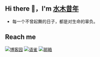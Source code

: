 ## Hi there 👋，I'm [水木昔年](https://www.cnblogs.com/xinheblog/)
- 每一个不曾起舞的日子，都是对生命的辜负。

## Reach me
[![博客园](https://img.shields.io/badge/blog-博客园-brightgreen.svg)](https://www.cnblogs.com/xinheblog)
[![语雀](https://img.shields.io/badge/笔记-语雀-brightgreen.svg)](https://www.yuque.com/shuimuxinian)
[![邮箱](https://img.shields.io/badge/email-shuimuxinian@163.com-brightgreen.svg)](https://www.yuque.com/shuimuxinian)